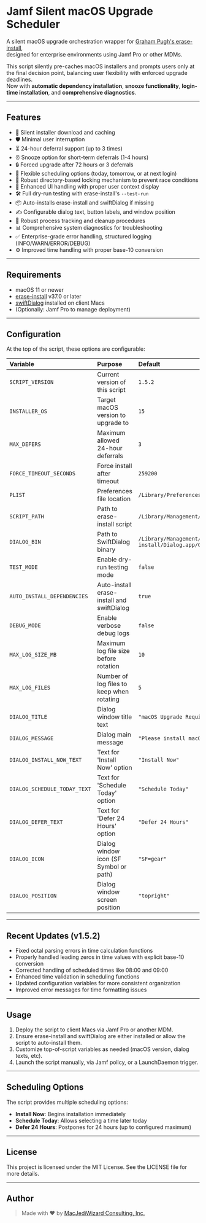 # Jamf Silent macOS Upgrade Scheduler

A silent macOS upgrade orchestration wrapper for [Graham Pugh's erase-install](https://github.com/grahampugh/erase-install),  
designed for enterprise environments using Jamf Pro or other MDMs.

This script silently pre-caches macOS installers and prompts users only at the final decision point, balancing user flexibility with enforced upgrade deadlines.  
Now with **automatic dependency installation**, **snooze functionality**, **login-time installation**, and **comprehensive diagnostics**.

---

## Features

- 🚀 Silent installer download and caching
- 🛡 Minimal user interruption
- ⏳ 24-hour deferral support (up to 3 times)
- ⏰ Snooze option for short-term deferrals (1-4 hours)
- 🔒 Forced upgrade after 72 hours or 3 deferrals
- 📅 Flexible scheduling options (today, tomorrow, or at next login)
- 🔐 Robust directory-based locking mechanism to prevent race conditions
- 🎯 Enhanced UI handling with proper user context display
- 🛠 Full dry-run testing with erase-install's `--test-run`
- 📦 Auto-installs erase-install and swiftDialog if missing
- ✍️ Configurable dialog text, button labels, and window position
- 🔄 Robust process tracking and cleanup procedures
- 📊 Comprehensive system diagnostics for troubleshooting
- ✅ Enterprise-grade error handling, structured logging (INFO/WARN/ERROR/DEBUG)
- ⚙️ Improved time handling with proper base-10 conversion

---

## Requirements

- macOS 11 or newer
- [erase-install](https://github.com/grahampugh/erase-install) v37.0 or later
- [swiftDialog](https://github.com/bartreardon/swiftDialog) installed on client Macs
- (Optionally: Jamf Pro to manage deployment)

---

## Configuration

At the top of the script, these options are configurable:

| Variable | Purpose | Default |
|:---------|:--------|:--------|
| `SCRIPT_VERSION` | Current version of this script | `1.5.2` |
| `INSTALLER_OS` | Target macOS version to upgrade to | `15` |
| `MAX_DEFERS` | Maximum allowed 24-hour deferrals | `3` |
| `FORCE_TIMEOUT_SECONDS` | Force install after timeout | `259200` |
| `PLIST` | Preferences file location | `/Library/Preferences/com.macjediwizard.eraseinstall.plist` |
| `SCRIPT_PATH` | Path to erase-install script | `/Library/Management/erase-install/erase-install.sh` |
| `DIALOG_BIN` | Path to SwiftDialog binary | `/Library/Management/erase-install/Dialog.app/Contents/MacOS/Dialog` |
| `TEST_MODE` | Enable dry-run testing mode | `false` |
| `AUTO_INSTALL_DEPENDENCIES` | Auto-install erase-install and swiftDialog | `true` |
| `DEBUG_MODE` | Enable verbose debug logs | `false` |
| `MAX_LOG_SIZE_MB` | Maximum log file size before rotation | `10` |
| `MAX_LOG_FILES` | Number of log files to keep when rotating | `5` |
| `DIALOG_TITLE` | Dialog window title text | `"macOS Upgrade Required"` |
| `DIALOG_MESSAGE` | Dialog main message | `"Please install macOS ${INSTALLER_OS}. Select an action:"` |
| `DIALOG_INSTALL_NOW_TEXT` | Text for 'Install Now' option | `"Install Now"` |
| `DIALOG_SCHEDULE_TODAY_TEXT` | Text for 'Schedule Today' option | `"Schedule Today"` |
| `DIALOG_DEFER_TEXT` | Text for 'Defer 24 Hours' option | `"Defer 24 Hours"` |
| `DIALOG_ICON` | Dialog window icon (SF Symbol or path) | `"SF=gear"` |
| `DIALOG_POSITION` | Dialog window screen position | `"topright"` |

---

## Recent Updates (v1.5.2)

- Fixed octal parsing errors in time calculation functions
- Properly handled leading zeros in time values with explicit base-10 conversion
- Corrected handling of scheduled times like 08:00 and 09:00
- Enhanced time validation in scheduling functions
- Updated configuration variables for more consistent organization
- Improved error messages for time formatting issues

---

## Usage

1. Deploy the script to client Macs via Jamf Pro or another MDM.
2. Ensure erase-install and swiftDialog are either installed or allow the script to auto-install them.
3. Customize top-of-script variables as needed (macOS version, dialog texts, etc).
4. Launch the script manually, via Jamf policy, or a LaunchDaemon trigger.

---

## Scheduling Options

The script provides multiple scheduling options:

- **Install Now**: Begins installation immediately
- **Schedule Today**: Allows selecting a time later today 
- **Defer 24 Hours**: Postpones for 24 hours (up to configured maximum)

---

## License

This project is licensed under the MIT License. See the LICENSE file for more details.

---

## Author

> Made with ❤️ by [MacJediWizard Consulting, Inc.](https://macjediwizard.com)